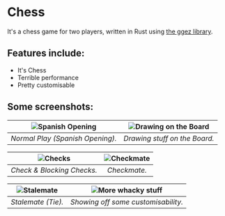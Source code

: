 # Chess

It's a chess game for two players, written in Rust using [the ggez library](https://github.com/ggez/ggez).  

## Features include:
- It's Chess
- Terrible performance
- Pretty customisable

## Some screenshots:  

| ![Spanish Opening](https://i.imgur.com/DLBDi2P.png) | ![Drawing on the Board](https://i.imgur.com/MuntksB.png) |
|:---:|:---:|
| *Normal Play (Spanish Opening).* | *Drawing stuff on the Board.* |

| ![Checks](https://i.imgur.com/bx4Jfjm.png) | ![Checkmate](https://i.imgur.com/myWWmKZ.png) |
|:---:|:---:|
| *Check & Blocking Checks.* | *Checkmate.* |

| ![Stalemate](https://i.imgur.com/9PxX3jb.png) | ![More whacky stuff](https://i.imgur.com/hy4F2yt.png) |
|:---:|:---:|
| *Stalemate (Tie).* | *Showing off some customisability.* |
